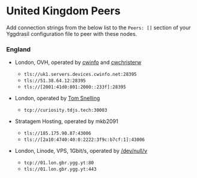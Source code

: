 # United Kingdom Peers

Add connection strings from the below list to the `Peers: []` section of your
Yggdrasil configuration file to peer with these nodes.

### England

* London, OVH, operated by [cwinfo](https://cwinfo.net) and [cwchristerw](https://christerwaren.fi)
  * `tls://uk1.servers.devices.cwinfo.net:28395`
  * `tls://51.38.64.12:28395`
  * `tls://[2001:41d0:801:2000::233f]:28395`

* London, operated by [Tom Snelling](https://tdjs.tech)
  * `tcp://curiosity.tdjs.tech:30003`

* Stratagem Hosting, operated by mkb2091
  * `tls://185.175.90.87:43006`
  * `tls://[2a10:4740:40:0:2222:3f9c:b7cf:1]:43006`

* London, Linode, VPS, 1Gbit/s, operated by [/dev/null/v](https://dev.nul.lv)
  * `tcp://01.lon.gbr.ygg.yt:80`
  * `tls://01.lon.gbr.ygg.yt:443`
